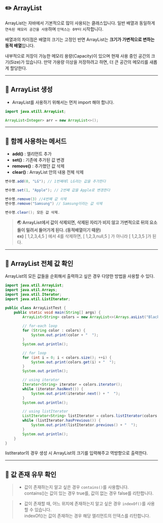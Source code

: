 ## ✏️ ArrayList

ArrayList는 자바에서 기본적으로 많이 사용되는 클래스입니다. 일반 배열과 동일하게 ``연속된 메모리 공간을 사용``하며 ``인덱스는 0부터`` 시작합니다.

배열과의 차이점은 배열의 크기는 고정인 반면 ArrayList는 **크기가 가변적으로 변하는 동적 배열**입니다.

내부적으로 저장이 가능한 메모리 용량(Capacity)이 있으며 현재 사용 중인 공간의 크기(Size)가 있습니다. 만약 가용량 이상을 저장하려고 하면, 더 큰 공간의 메모리를 새롭게 할당한다.

---

## 📍 ArrayList 생성

- ArrayList를 사용하기 위해서는 먼저 import 해야 합니다.
```java
import java.utill.ArrayList;
```
```java
ArrayList<Integer> arr = new ArrayList<>();
```
---

## 📍 함께 사용하는 메서드

- **add()** : 엘리먼트 추가
- **set()** : 기존에 추가된 값 변경
- **remove()** : 추가했던 값 삭제
- **clear()** : ArrayList 안의 내용 전체 삭제

```java
변수명.add(0, "LG"); // 1번째에l LG라는 값을 추가한다

변수명.set(1, "Apple"); // 2번째 값을 Apple로 변경한다

변수명.remove(3) //4번째 값 삭제
변수명.remove("Samsung") // Samsung이라는 값 삭제

변수명.clear(); 모든 값 삭제.

```

>**🌏 ArrayList에서 값이 삭제되면, 삭제된 자리가 비지 않고 가변적으로 뒤의 요소들이 밀려서 들어가게 된다. (동적배열이기 때문)**
<br>**ex)** [ 1,2,3,4,5 ] 에서 4를 삭제하면, [ 1,2,3,null,5 ] 가 아니라 [ 1,2,3,5 ]가 된다.

---

## 📍 ArrayList 전체 값 확인

ArrayList의 모든 값들을 순회해서 출력하고 싶은 경우 다양한 방법을 사용할 수 있다.

```java
import java.util.ArrayList;
import java.util.Arrays;
import java.util.Iterator;
import java.util.ListIterator;

public class ArrayListTest {
    public static void main(String[] args) {
        ArrayList<String> colors = new ArrayList<>(Arrays.asList("Black", "White", "Green", "Red"));
        
        // for-each loop
        for (String color : colors) {
            System.out.print(color + "  ");
        }
        System.out.println();

        // for loop
        for (int i = 0; i < colors.size(); ++i) {
            System.out.print(colors.get(i) + "  ");
        }
        System.out.println();

        // using iterator
        Iterator<String> iterator = colors.iterator();
        while (iterator.hasNext()) {
            System.out.print(iterator.next() + "  ");
        }
        System.out.println();

        // using listIterator
        ListIterator<String> listIterator = colors.listIterator(colors.size());
        while (listIterator.hasPrevious()) {
            System.out.print(listIterator.previous() + "  ");
        }
        System.out.println();
    }
}

```

listIterator의 경우 생성 시 ArrayList의 크기를 입력해주고 역방향으로 출력한다.

---

## 📍 값 존재 유무 확인

>- 값이 존재하는지 알고 싶은 경우 ``contains()``를 사용합니다.
<br>contains()는 값이 있는 경우 true를, 값이 없는 경우 false를 리턴합니다.

>- 값이 존재할 때, 어느 위치에 존재하는지 알고 싶은 경우 ``indexOf()``를 사용할 수 있습니다.
<br>indexOf()는 값이 존재하는 경우 해당 엘리먼트의 인덱스를 리턴합니다.

